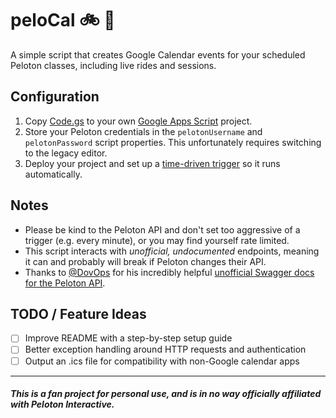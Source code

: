 # peloCal 🚲 📆

A simple script that creates Google Calendar events for your scheduled Peloton classes, including live rides and sessions.

## Configuration

1. Copy [Code.gs](Code.gs) to your own [Google Apps Script](https://script.google.com) project.
2. Store your Peloton credentials in the `pelotonUsername` and `pelotonPassword` script properties. This unfortunately requires switching to the legacy editor.
3. Deploy your project and set up a [time-driven trigger](https://developers.google.com/apps-script/guides/triggers/installable#time-driven_triggers) so it runs automatically.

## Notes

- Please be kind to the Peloton API and don't set too aggressive of a trigger (e.g. every minute), or you may find yourself rate limited.
- This script interacts with _unofficial, undocumented_ endpoints, meaning it can and probably will break if Peloton changes their API.
- Thanks to [@DovOps](https://github.com/DovOps) for his incredibly helpful [unofficial Swagger docs for the Peloton API](https://app.swaggerhub.com/apis/DovOps/peloton-unofficial-api/).

## TODO / Feature Ideas

- [ ] Improve README with a step-by-step setup guide
- [ ] Better exception handling around HTTP requests and authentication
- [ ] Output an .ics file for compatibility with non-Google calendar apps

---

##### This is a fan project for personal use, and is in no way officially affiliated with Peloton Interactive.
